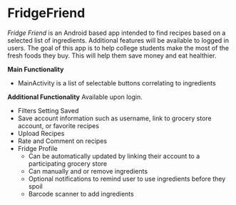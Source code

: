 # FridgeFriend
*Fridge Friend* is an Android based app intended to find recipes based on a selected list of ingredients. Additional features will be available to logged in users. The goal of this app is to help college students make the most of the fresh foods they buy. This will help them save money and eat healthier.

**Main Functionality**
* MainActivity is a list of selectable buttons correlating to ingredients

**Additional Functionality** 
Available upon login. 
* Filters Setting Saved
* Save account information such as username, link to grocery store account, or favorite recipes 
* Upload Recipes
* Rate and Comment on recipes 
* Fridge Profile 
  - Can be automatically updated by linking their account to a participating grocery store 
  - Can manually and or remove ingredients
  - Optional notifications to remind user to use ingredients before they spoil 
  - Barcode scanner to add ingredients 
